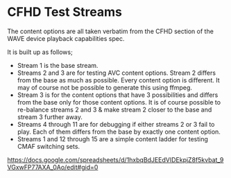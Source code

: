 # CFHD Test Streams

The content options are all taken verbatim from the CFHD section of the WAVE device playback capabilities spec.

It is built up as follows;

* Stream 1 is the base stream.
* Streams 2 and 3 are for testing AVC content options. Stream 2 differs from the base as much as possible. Every content option is different. It may of course not be possible to generate this using ffmpeg.
* Stream 3 is for the content options that have 3 possibilities and differs from the base only for those content options. It is of course possible to re-balance streams 2 and 3 & make stream 2 closer to the base and stream 3 further away.
* Streams 4 through 11 are for debugging if either streams 2 or 3 fail to play. Each of them differs from the base by exactly one content option.
* Streams 1 and 12 through 15 are a simple content ladder for testing CMAF switching sets.

https://docs.google.com/spreadsheets/d/1hxbqBdJEEdVIDEkpjZ8f5kvbat_9VGxwFP77AXA_0Ao/edit#gid=0
